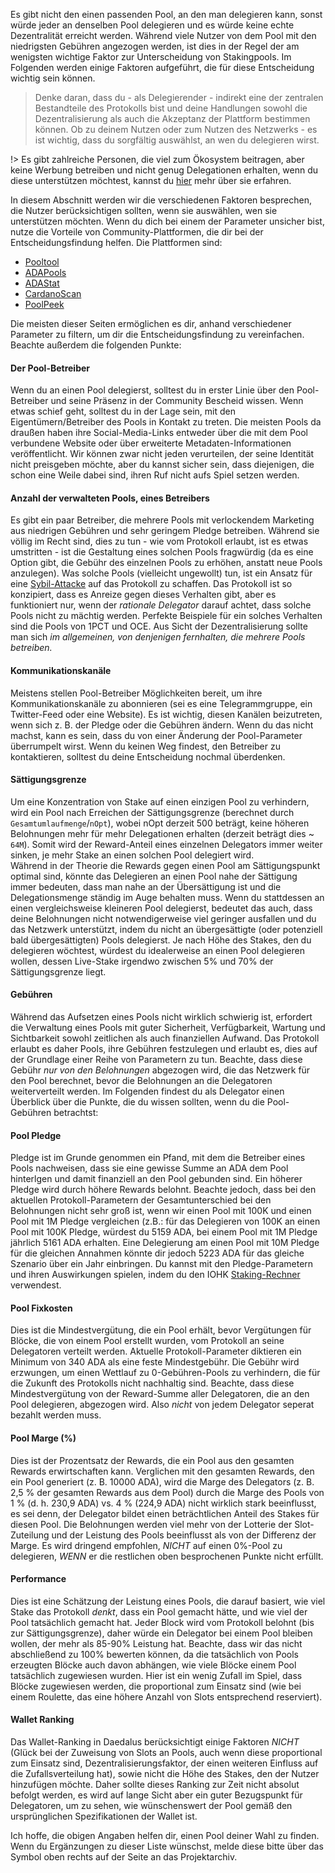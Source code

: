 
Es gibt nicht den einen passenden Pool, an den man delegieren kann, sonst würde jeder an denselben Pool delegieren und es würde keine echte Dezentralität erreicht werden. Während viele Nutzer von dem Pool mit den niedrigsten Gebühren angezogen werden, ist dies in der Regel der am wenigsten wichtige Faktor zur Unterscheidung von Stakingpools. Im Folgenden werden einige Faktoren aufgeführt, die für diese Entscheidung wichtig sein können.

> Denke daran, dass du - als Delegierender - indirekt eine der zentralen Bestandteile des Protokolls bist und deine Handlungen sowohl die Dezentralisierung als auch die Akzeptanz der Plattform bestimmen können. Ob zu deinem Nutzen oder zum Nutzen des Netzwerks - es ist wichtig, dass du sorgfältig auswählst, an wen du delegieren wirst.

!> Es gibt zahlreiche Personen, die viel zum Ökosystem beitragen, aber keine Werbung betreiben und nicht genug Delegationen erhalten, wenn du diese unterstützen möchtest, kannst du [hier](community-contrib.md) mehr über sie erfahren. 

In diesem Abschnitt werden wir die verschiedenen Faktoren besprechen, die Nutzer berücksichtigen sollten, wenn sie auswählen, wen sie unterstützen möchten. Wenn du dich bei einem der Parameter unsicher bist, nutze die Vorteile von Community-Plattformen, die dir bei der Entscheidungsfindung helfen. Die Plattformen sind:
- [Pooltool](https://pooltool.io)
- [ADAPools](https://adapools.org)
- [ADAStat](https://adastat.net)
- [CardanoScan](http://cardanoscan.io)
- [PoolPeek](https://poolpeek.com/)

Die meisten dieser Seiten ermöglichen es dir, anhand verschiedener Parameter zu filtern, um dir die Entscheidungsfindung zu vereinfachen. Beachte außerdem die folgenden Punkte:

#### Der Pool-Betreiber  
  Wenn du an einen Pool delegierst, solltest du in erster Linie über den Pool-Betreiber und seine Präsenz in der Community Bescheid wissen. Wenn etwas schief geht, solltest du in der Lage sein, mit den Eigentümern/Betreiber des Pools in Kontakt zu treten. Die meisten Pools da draußen haben ihre Social-Media-Links entweder über die mit dem Pool verbundene Website oder über erweiterte Metadaten-Informationen veröffentlicht. Wir können zwar nicht jeden verurteilen, der seine Identität nicht preisgeben möchte, aber du kannst sicher sein, dass diejenigen, die schon eine Weile dabei sind, ihren Ruf nicht aufs Spiel setzen werden.  

#### Anzahl der verwalteten Pools, eines Betreibers
  Es gibt ein paar Betreiber, die mehrere Pools mit verlockendem Marketing aus niedrigen Gebühren und sehr geringem Pledge betreiben. Während sie völlig im Recht sind, dies zu tun - wie vom Protokoll erlaubt, ist es etwas umstritten - ist die Gestaltung eines solchen Pools fragwürdig (da es eine Option gibt, die Gebühr des einzelnen Pools zu erhöhen, anstatt neue Pools anzulegen). Was solche Pools (vielleicht ungewollt) tun, ist ein Ansatz für eine [Sybil-Attacke](https://de.wikipedia.org/wiki/Sybil-Attacke) auf das Protokoll zu schaffen. Das Protokoll ist so konzipiert, dass es Anreize gegen dieses Verhalten gibt, aber es funktioniert nur, wenn der *rationale Delegator* darauf achtet, dass solche Pools nicht zu mächtig werden. Perfekte Beispiele für ein solches Verhalten sind die Pools von 1PCT und OCE. Aus Sicht der Dezentralisierung sollte man sich *im allgemeinen, von denjenigen fernhalten, die mehrere Pools betreiben.*

#### Kommunikationskanäle 
  Meistens stellen Pool-Betreiber Möglichkeiten bereit, um ihre Kommunikationskanäle zu abonnieren (sei es eine Telegrammgruppe, ein Twitter-Feed oder eine Website). Es ist wichtig, diesen Kanälen beizutreten, wenn sich z. B. der Pledge oder die Gebühren ändern. Wenn du das nicht machst, kann es sein, dass du von einer Änderung der Pool-Parameter überrumpelt wirst. Wenn du keinen Weg findest, den Betreiber zu kontaktieren, solltest du deine Entscheidung nochmal überdenken.  

#### Sättigungsgrenze
  Um eine Konzentration von Stake auf einen einzigen Pool zu verhindern, wird ein Pool nach Erreichen der Sättigungsgrenze (berechnet durch `Gesamtumlaufmenge`/`nOpt`), wobei nOpt derzeit 500 beträgt, keine höheren Belohnungen mehr für mehr Delegationen erhalten (derzeit beträgt dies ~ `64M`). Somit wird der Reward-Anteil eines einzelnen Delegators immer weiter sinken, je mehr Stake an einen solchen Pool delegiert wird.  
  Während in der Theorie die Rewards gegen einen Pool am Sättigungspunkt optimal sind, könnte das Delegieren an einen Pool nahe der Sättigung immer bedeuten, dass man nahe an der Übersättigung ist und die Delegationsmenge ständig im Auge behalten muss. Wenn du stattdessen an einen vergleichsweise kleineren Pool delegierst, bedeutet das auch, dass deine Belohnungen nicht notwendigerweise viel geringer ausfallen und du das Netzwerk unterstützt, indem du nicht an übergesättigte (oder potenziell bald übergesättigten) Pools delegierst. Je nach Höhe des Stakes, den du delegieren wöchtest, würdest du idealerweise an einen Pool delegieren wollen, dessen Live-Stake irgendwo zwischen 5% und 70% der Sättigungsgrenze liegt.

#### Gebühren  
  Während das Aufsetzen eines Pools nicht wirklich schwierig ist, erfordert die Verwaltung eines Pools mit guter Sicherheit, Verfügbarkeit, Wartung und Sichtbarkeit sowohl zeitlichen als auch finanziellen Aufwand. Das Protokoll erlaubt es daher Pools, ihre Gebühren festzulegen und erlaubt es, dies auf der Grundlage einer Reihe von Parametern zu tun. Beachte, dass diese Gebühr *nur von den Belohnungen* abgezogen wird, die das Netzwerk für den Pool berechnet, bevor die Belohnungen an die Delegatoren weiterverteilt werden. Im Folgenden findest du als Delegator einen Überblick über die Punkte, die du wissen sollten, wenn du die Pool-Gebühren betrachtst:

#### Pool Pledge
  Pledge ist im Grunde genommen ein Pfand, mit dem die Betreiber eines Pools nachweisen, dass sie eine gewisse Summe an ADA dem Pool hinterlgen und damit finanziell an den Pool gebunden sind. Ein höherer Pledge wird durch höhere Rewards belohnt. Beachte jedoch, dass bei den aktuellen Protokoll-Parametern der Gesamtunterschied bei den Belohnungen nicht sehr groß ist, wenn wir einen Pool mit 100K und einen Pool mit 1M Pledge vergleichen (z.B.: für das Delegieren von 100K an einen Pool mit 100K Pledge, würdest du 5159 ADA, bei einem Pool mit 1M Pledge jährlich 5161 ADA erhalten. Eine Delegierung am einen Pool mit 10M Pledge  für die gleichen Annahmen könnte dir jedoch 5223 ADA für das gleiche Szenario über ein Jahr einbringen. Du kannst mit den Pledge-Parametern und ihren Auswirkungen spielen, indem du den IOHK [Staking-Rechner](https://cardano.org/calculator/) verwendest.

#### Pool Fixkosten
  Dies ist die Mindestvergütung, die ein Pool erhält, bevor Vergütungen für Blöcke, die von einem Pool erstellt wurden, vom Protokoll an seine Delegatoren verteilt werden. Aktuelle Protokoll-Parameter diktieren ein Minimum von 340 ADA als eine feste Mindestgebühr. Die Gebühr wird erzwungen, um einen Wettlauf zu 0-Gebühren-Pools zu verhindern, die für die Zukunft des Protokolls nicht nachhaltig sind. Beachte, dass diese Mindestvergütung von der Reward-Summe aller Delegatoren, die an den Pool delegieren, abgezogen wird. Also *nicht* von jedem Delegator seperat bezahlt werden muss.
  
#### Pool Marge (%)
  Dies ist der Prozentsatz der Rewards, die ein Pool aus den gesamten Rewards erwirtschaften kann. Verglichen mit den gesamten Rewards, den ein Pool generiert (z. B. 10000 ADA), wird die Marge des Delegators (z. B. 2,5 % der gesamten Rewards aus dem Pool) durch die Marge des Pools von 1 % (d. h. 230,9 ADA) vs. 4 % (224,9 ADA) nicht wirklich stark beeinflusst, es sei denn, der Delegator bildet einen beträchtlichen Anteil des Stakes für diesen Pool. Die Belohnungen werden viel mehr von der Lotterie der Slot-Zuteilung und der Leistung des Pools beeinflusst als von der Differenz der Marge. Es wird dringend empfohlen, *NICHT* auf einen 0%-Pool zu delegieren, *WENN* er die restlichen oben besprochenen Punkte nicht erfüllt.  
  
#### Performance  
  Dies ist eine Schätzung der Leistung eines Pools, die darauf basiert, wie viel Stake das Protokoll *denkt*, dass ein Pool gemacht hätte, und wie viel der Pool tatsächlich gemacht hat. Jeder Block wird vom Protokoll belohnt (bis zur Sättigungsgrenze), daher würde ein Delegator bei einem Pool bleiben wollen, der mehr als 85-90% Leistung hat. Beachte, dass wir das nicht abschließend zu 100% bewerten können, da die tatsächlich von Pools erzeugten Blöcke auch davon abhängen, wie viele Blöcke einem Pool tatsächlich zugewiesen wurden. Hier ist ein wenig Zufall im Spiel, dass Blöcke zugewiesen werden, die proportional zum Einsatz sind (wie bei einem Roulette, das eine höhere Anzahl von Slots entsprechend reserviert).

#### Wallet Ranking  
  Das Wallet-Ranking in Daedalus berücksichtigt einige Faktoren *NICHT* (Glück bei der Zuweisung von Slots an Pools, auch wenn diese proportional zum Einsatz sind, Dezentralisierungsfaktor, der einen weiteren Einfluss auf die Zufallsverteilung hat), sowie nicht die Höhe des Stakes, den der Nutzer hinzufügen möchte. Daher sollte dieses Ranking zur Zeit nicht absolut befolgt werden, es wird auf lange Sicht aber ein guter Bezugspunkt für Delegatoren, um zu sehen, wie wünschenswert der Pool gemäß den ursprünglichen Spezifikationen der Wallet ist.  

Ich hoffe, die obigen Angaben helfen dir, einen Pool deiner Wahl zu finden. Wenn du Ergänzungen zu dieser Liste wünschst, melde diese bitte über das Symbol oben rechts auf der Seite an das Projektarchiv.
